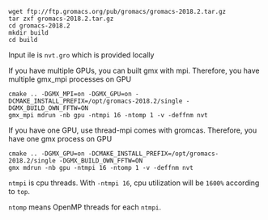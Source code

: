
```
wget ftp://ftp.gromacs.org/pub/gromacs/gromacs-2018.2.tar.gz
tar zxf gromacs-2018.2.tar.gz
cd gromacs-2018.2
mkdir build
cd build
```

Input ile is `nvt.gro` which is provided locally

If you have multiple GPUs, you can built gmx with mpi. Therefore, you have multiple gmx_mpi processes on GPU

```
cmake .. -DGMX_MPI=on -DGMX_GPU=on -DCMAKE_INSTALL_PREFIX=/opt/gromacs-2018.2/single -DGMX_BUILD_OWN_FFTW=ON
gmx_mpi mdrun -nb gpu -ntmpi 16 -ntomp 1 -v -deffnm nvt
```

If you have one GPU, use thread-mpi comes with gromcas. Therefore, you have one gmx process on GPU


```
cmake .. -DGMX_GPU=on -DCMAKE_INSTALL_PREFIX=/opt/gromacs-2018.2/single -DGMX_BUILD_OWN_FFTW=ON
gmx mdrun -nb gpu -ntmpi 16 -ntomp 1 -v -deffnm nvt

```

`ntmpi` is cpu threads. With `-ntmpi 16`, cpu utilization will be `1600%` according to `top`. 

`ntomp` means  OpenMP threads for each `ntmpi`.
